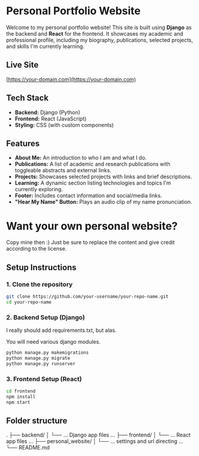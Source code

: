 # Personal Portfolio Website

Welcome to my personal portfolio website! This site is built using **Django** as the backend and **React** for the frontend. It showcases my academic and professional profile, including my biography, publications, selected projects, and skills I'm currently learning.

## Live Site

[https://your-domain.com](https://your-domain.com)

## Tech Stack

- **Backend:** Django (Python)
- **Frontend:** React (JavaScript)
- **Styling:** CSS (with custom components)

## Features

- **About Me:** An introduction to who I am and what I do.
- **Publications:** A list of academic and research publications with toggleable abstracts and external links.
- **Projects:** Showcases selected projects with links and brief descriptions.
- **Learning:** A dynamic section listing technologies and topics I'm currently exploring.
- **Footer:** Includes contact information and social/media links.
- **"Hear My Name" Button:** Plays an audio clip of my name pronunciation.

# Want your own personal website?
Copy mine then :) Just be sure to replace the content and give credit according to the license.

## Setup Instructions

### 1. Clone the repository

```bash
git clone https://github.com/your-username/your-repo-name.git
cd your-repo-name
```

### 2. Backend Setup (Django)
I really should add requirements.txt, but alas. 

You will need various django modules.

```bash
python manage.py makemigrations
python manage.py migrate
python manage.py runserver
```

### 3. Frontend Setup (React)

```bash
cd frontend
npm install
npm start
```

## Folder structure

.
├── backend/
│   └── ... Django app files ...
├── frontend/
│   └── ... React app files ...
├── personal_website/
│   └── ... settings and url directing ...
└── README.md
